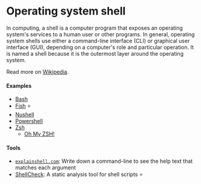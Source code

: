 # Operating system shell

In computing, a shell is a computer program that exposes an operating system's services to a human user or other programs. In general, operating system shells use either a command-line interface (CLI) or graphical user interface (GUI), depending on a computer's role and particular operation. It is named a shell because it is the outermost layer around the operating system.

Read more on [Wikipedia](https://en.wikipedia.org/wiki/Shell_(computing)).

#### Examples
- [Bash](https://www.gnu.org/software/bash)
- [Fish](https://fishshell.com) ⭐
- [Nushell](https://www.nushell.sh)
- [Powershell](https://microsoft.com/powershell)
- [Zsh](https://www.zsh.org)
    - [Oh My ZSH!](https://ohmyz.sh)

#### Tools
- [`explainshell.com`](https://explainshell.com): Write down a command-line to see the help text that matches each argument
- [ShellCheck](https://github.com/koalaman/shellcheck): A static analysis tool for shell scripts ⭐
